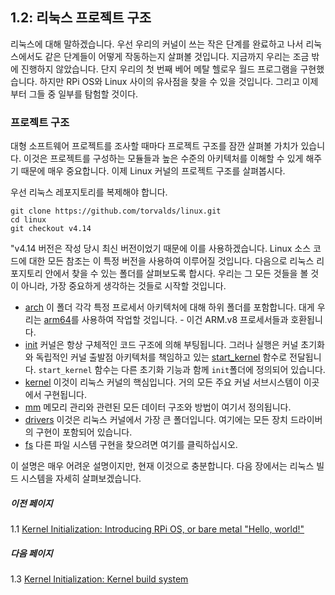 ## 1.2: 리눅스 프로젝트 구조

리눅스에 대해 말하겠습니다. 우선 우리의 커널이 쓰는 작은 단계를 완료하고 나서 리눅스에서도 같은 단계들이 어떻게 작동하는지 살펴볼 것입니다. 지금까지 우리는 조금 밖에 진행하지 않았습니다. 단지 우리의 첫 번째 베어 메탈 헬로우 월드 프로그램을 구현했습니다. 하지만 RPi OS와 Linux 사이의 유사점을 찾을 수 있을 것입니다. 그리고 이제부터 그들 중 일부를 탐험할 것이다.

### 프로젝트 구조

대형 소프트웨어 프로젝트를 조사할 때마다 프로젝트 구조를 잠깐 살펴볼 가치가 있습니다. 이것은 프로젝트를 구성하는 모듈들과 높은 수준의 아키텍처를 이해할 수 있게 해주기 때문에 매우 중요합니다. 이제 Linux 커널의 프로젝트 구조를 살펴봅시다.

우선 리눅스 레포지토리를 복제해야 합니다.

```
git clone https://github.com/torvalds/linux.git 
cd linux
git checkout v4.14
```

"v4.14 버전은 작성 당시 최신 버전이었기 때문에 이를 사용하겠습니다. Linux 소스 코드에 대한 모든 참조는 이 특정 버전을 사용하여 이루어질 것입니다. 다음으로 리눅스 리포지토리 안에서 찾을 수 있는 폴더를 살펴보도록 합시다. 우리는 그 모든 것들을 볼 것이 아니라, 가장 중요하게 생각하는 것들로 시작할 것입니다. 

* [arch](https://github.com/torvalds/linux/tree/v4.14/arch) 이 폴더 각각 특정 프로세서 아키텍처에 대해 하위 폴더를 포함합니다. 대게 우리는 [arm64](https://github.com/torvalds/linux/tree/v4.14/arch/arm64)를 사용하여 작업할 것입니다. - 이건 ARM.v8 프로세서들과 호환됩니다.
* [init](https://github.com/torvalds/linux/tree/v4.14/init) 커널은 항상 구체적인 코드 구조에 의해 부팅됩니다. 그러나 실행은 커널 초기화와 독립적인 커널 출발점 아키텍처를 책임하고 있는 [start_kernel](https://github.com/torvalds/linux/blob/v4.14/init/main.c#L509) 함수로 전달됩니다. `start_kernel` 함수는 다른 초기화 기능과 함께 `init`폴더에 정의되어 있습니다.
* [kernel](https://github.com/torvalds/linux/tree/v4.14/kernel) 이것이 리눅스 커널의 핵심입니다. 거의 모든 주요 커널 서브시스템이 이곳에서 구현됩니다.
* [mm](https://github.com/torvalds/linux/tree/v4.14/mm) 메모리 관리와 관련된 모든 데이터 구조와 방법이 여기서 정의됩니다.
* [drivers](https://github.com/torvalds/linux/tree/v4.14/drivers) 이것은 리눅스 커널에서 가장 큰 폴더입니다. 여기에는 모든 장치 드라이버의 구현이 포함되어 있습니다.
* [fs](https://github.com/torvalds/linux/tree/v4.14/fs) 다른 파일 시스템 구현을 찾으려면 여기를 클릭하십시오.

이 설명은 매우 어려운 설명이지만, 현재 이것으로 충분합니다. 다음 장에서는 리눅스 빌드 시스템을 자세히 살펴보겠습니다.

##### 이전 페이지

1.1 [Kernel Initialization: Introducing RPi OS, or bare metal "Hello, world!"](../../lesson01/rpi-os.md)

##### 다음 페이지

1.3 [Kernel Initialization: Kernel build system](../../lesson01/linux/build-system.md)
